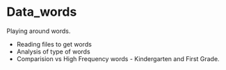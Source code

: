 # Data_words
Playing around words. 

* Reading files to get words
* Analysis of type of words
* Comparision vs High Frequency words - Kindergarten and First Grade.


